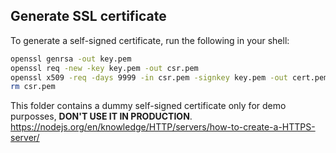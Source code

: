 ## Generate SSL certificate

To generate a self-signed certificate, run the following in your shell:

```bash
openssl genrsa -out key.pem
openssl req -new -key key.pem -out csr.pem
openssl x509 -req -days 9999 -in csr.pem -signkey key.pem -out cert.pem
rm csr.pem
```

This folder contains a dummy self-signed certificate only for demo purposses, **DON'T USE IT IN PRODUCTION**. https://nodejs.org/en/knowledge/HTTP/servers/how-to-create-a-HTTPS-server/
